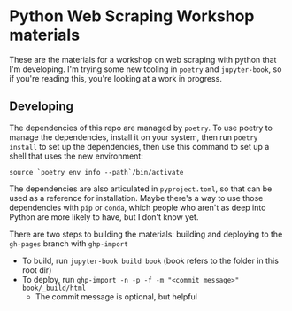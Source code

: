 # Python Web Scraping Workshop materials

These are the materials for a workshop on web scraping with python that I'm developing. I'm trying some new tooling in `poetry` and `jupyter-book`, so if you're reading this, you're looking at a work in progress.

## Developing

The dependencies of this repo are managed by `poetry`. To use poetry to manage the dependencies, install it on your system, then run `poetry install` to set up the dependencies, then use this command to set up a shell that uses the new environment:

    source `poetry env info --path`/bin/activate

The dependencies are also articulated in `pyproject.toml`, so that can be used as a reference for installation. Maybe there's a way to use those dependencies with `pip` or `conda`, which people who aren't as deep into Python are more likely to have, but I don't know yet.

There are two steps to building the materials: building and deploying to the `gh-pages` branch with `ghp-import`
- To build, run `jupyter-book build book` (book refers to the folder in this root dir)
- To deploy, run `ghp-import -n -p -f -m "<commit message>" book/_build/html`
    - The commit message is optional, but helpful